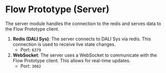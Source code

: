 # Flow Prototype (Server)

The server module handles the connection to the redis and serves data to the Flow Prototype client.

1. **Redis (DALI Sys)**: The server connects to DALI Sys via redis. This connection is used to receive live state changes.
   - Port: `6379`
2. **WebSocket**: The server uses a WebSocket to communicate with the Flow Prototype client. This allows for real-time updates.
   - Port: `3002`